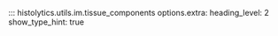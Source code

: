 ::: histolytics.utils.im.tissue_components
    options.extra:
      heading_level: 2
      show_type_hint: true

